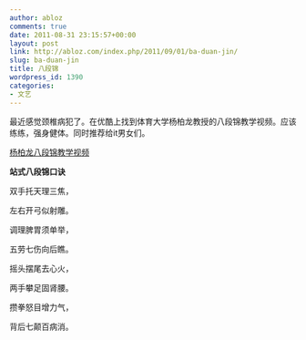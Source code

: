```yaml
---
author: abloz
comments: true
date: 2011-08-31 23:15:57+00:00
layout: post
link: http://abloz.com/index.php/2011/09/01/ba-duan-jin/
slug: ba-duan-jin
title: 八段锦
wordpress_id: 1390
categories:
- 文艺
---
```


最近感觉颈椎病犯了。在优酷上找到体育大学杨柏龙教授的八段锦教学视频。应该练练，强身健体。同时推荐给it男女们。

[杨柏龙八段锦教学视频](http://player.youku.com/player.php/sid/XNDk3MDMyNjQ=/v.swf)





**站式八段锦口诀**



双手托天理三焦，



左右开弓似射雕。



调理脾胃须单举，



五劳七伤向后瞧。



摇头摆尾去心火，



两手攀足固肾腰。



攒拳怒目增力气，



背后七颠百病消。
